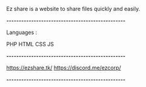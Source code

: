 Ez share is a website to share files quickly and easily.

**------------------------------------------------**

Languages : 

PHP
HTML
CSS
JS

**------------------------------------------------**

https://ezshare.tk/
https://discord.me/ezcorp/

**------------------------------------------------**
